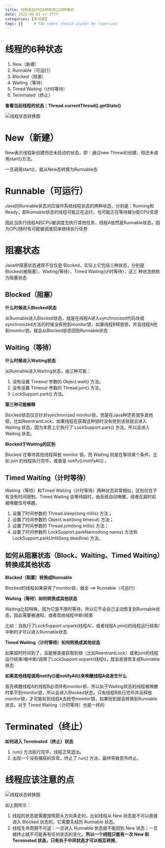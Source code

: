 ```yaml
---
title: 线程是如何在6种状态之间转换的
date: 2022-09-01 +/-TTTT
categories: [多线程]
tags: []     # TAG names should always be lowercase
---
```


# 线程的6种状态
1. New（新建）
2. Runnable（可运行）
3. Blocked（阻塞）
4. Waiting（等待）
5. Timed Waiting（计时等待）
6. Terminated（终止）

**查看当前线程的状态：Thread.currentThread().getState()**

![线程状态转换图](/blog/202209011259863.png "Optional title")

# New（新建）
New表示线程新创建但还未启动的状态，即：通过new Thread()创建，但还未调用start()方法。

一旦调用start()，就从New态转换为Runnable态

# Runnable（可运行）
Java的Runnable状态对应操作系统线程状态的两种状态，分别是：Running和Ready，即Runnable状态的线程可能正在运行，也可能正在等待被分配CPU资源

因此当执行线程A的CPU被调度去执行其他任务，线程A依然是Runnable状态，因为CPU随时有可能被调度回来继续执行任务

# 阻塞状态
Java中阻塞状态通常不仅仅是 Blocked，实际上它包括三种状态，分别是 Blocked(被阻塞）、Waiting(等待）、Timed Waiting(计时等待），这三 种状态统称为阻塞状态

## Blocked（阻塞）
**什么时候进入Blocked状态**

从Runnable进入Blocked状态，就是在线程A进入synchronized代码块或synchronized方法的时候没有抢到monitor锁，如果线程B释放锁，并且线程A抢到monitor锁，就会从Blocked状态回到Runnable状态

## Waiting（等待）
**什么时候进入Waiting状态**

从Runnable进入Waiting状态，由三种可能：

1. 没有设置 Timeout 参数的 Object.wait() 方法。
2. 没有设置 Timeout 参数的 Thread.join() 方法。
3. LockSupport.park() 方法。

**第三种可能解释**

Blocked状态仅仅针对synchronized monitor锁，但是在Java种还有很多其他锁，比如ReentrantLock，如果线程在获取这种锁时没有抢到该锁就会进入 Waiting 状态，因为本质上它执行了 LockSupport.park() 方法，所以会进入 Waiting 状态。

**Blocked于Waiting的区别**

Blocked 在等待其他线程释放 monitor 锁，而 Waiting 则是在等待某个条件，比如 join 的线程执行完毕，或者是 notify()/notifyAll() 。

## Timed Waiting（计时等待）
Waiting（等待）和Timed Waiting（计时等待）两种状态非常相似，区别仅在于有没有时间限制，Timed Waiting 会等待超时，由系统自动唤醒，或者在超时前被唤醒信号唤醒。

1. 设置了时间参数的 Thread.sleep(long millis) 方法；
2. 设置了时间参数的 Object.wait(long timeout) 方法；
3. 设置了时间参数的 Thread.join(long millis) 方法；
4. 设置了时间参数的 LockSupport.parkNanos(long nanos) 方法和 LockSupport.parkUntil(long deadline) 方法。

## 如何从阻塞状态（Block、Waiting、Timed Waiting）转换成其他状态
**Blocked（阻塞）转换成Runnable**

Blocked的线程如果获得了monitor锁，就会 ==> Runnable（可运行）

**Waiting（等待）如何转换成其他状态**

Waiting比较特殊，因为它是不限时等待，所以它不会自己主动恢复到Runnable状态，因此需要被通知，或者其他线程中断/结束

比如：当执行了LockSupport.unpark(线程A)，或者线程A.join()的线程运行结束/中断时才可以进入Runnable状态

**Timed Waiting（计时等待）如何转换成其他状态**

如果超时时间到了，且能够直接获取到锁（比如ReentrantLock）或者join的线程运行结束/被中断/调用了LockSupport.unpark(线程t)，就会直接恢复成Runnable状态

**如果其他线程调用notify()或notifyAll()来唤醒线程A会发生什么**

首先唤醒线程A的线程B必须持有monitor锁，所以处于Waiting状态的线程被唤醒时拿不到monitor锁，所以会进入Blocked状态，只有线程B执行完毕并且释放monitor锁，才可能轮到线程A去抢夺monitor锁，如果抢到就会转换到Runnable状态，对于 Timed Waiting（计时等待）也是一样的

# Terminated（终止）
**如何进入 Terminated（终止）状态**

1. run() 方法执行完毕，线程正常退出。
2. 出现一个没有捕获的异常，终止了 run() 方法，最终导致意外终止。

# 线程应该注意的点
![线程状态转换图](/blog/202209011259863.png "Optional title")

如上图所示：

1. 线程的状态是需要按照箭头方向来走的，比如线程从 New 状态是不可以直接进入 Blocked 状态的，它需要先经历 Runnable 状态。
2. 线程生命周期不可逆：一旦进入 Runnable 状态就不能回到 New 状态；一旦被终止就不可能再有任何状态的变化。**所以一个线程只能有一次 New 和 Terminated 状态，只有处于中间状态才可以相互转换**。
